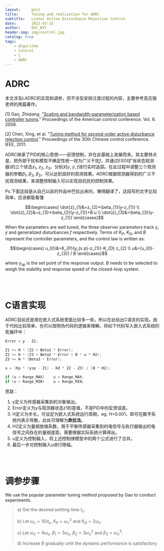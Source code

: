 ```yaml
---
layout:     post
title:      Tuning and realization for ADRC
subtitle:   Linear Active Disturbance Rejection Control 
date:       2021-03-15
author:     OUC_WYC
header-img: img/control.jpg
catalog: true
tags:
    - Algorithm
    - Control
    - C
    - ADRC
---
```


<head>
    <script src="https://cdn.mathjax.org/mathjax/latest/MathJax.js?config=TeX-AMS-MML_HTMLorMML" type="text/javascript"></script>
    <script type="text/x-mathjax-config">
        MathJax.Hub.Config({
            tex2jax: {
            skipTags: ['script', 'noscript', 'style', 'textarea', 'pre'],
            inlineMath: [['$','$']]
            }
        });
    </script>
</head>     

# ADRC

本文涉及LADRC的实现和调参，但不涉及安排过渡过程的内容，主要参考高志强老师的两篇著作。

[1] Gao, Zhiqiang. "[Scaling and bandwidth-parameterization based controller tuning](https://academic.csuohio.edu/cact/ACC03_ISA0030Final.pdf)." Proceedings of the American control conference. Vol. 6. 2006.

[2] Chen, Xing, et al. "[Tuning method for second-order active disturbance rejection control](https://ieeexplore.ieee.org/abstract/document/6001154)." Proceedings of the 30th Chinese control conference. IEEE, 2011.

ADRC继承了PID的核心思想——反馈控制，并在此基础上发展而来。其主要特点是，把外部干扰和模型不确定性统一视为广义干扰$f$，并通过ESO(扩张状态观测器)的三个状态$z_1$, $z_2$, $z_3$，分别对$y$, $\dot{y}$, $f$进行实时追踪。在此过程中调整三个观测器的参数$\beta_1$, $\beta_2$, $\beta_3$，可以达到良好的观测效果。ADRC根据观测器得到的广义干扰观测结果，来调整控制输入可以实现自抗扰的控制效果。

Ps.下面这段是从自己以前的作品中巴拉出来的，懒得翻译了，这段写的文字比较简单，应该都能看懂

$$\begin{cases}
\dot{z}_{1}&=z_{2}+\beta_{1}(y-z_{1}) \\
\dot{z}_{2}&=z_{3}+\beta_{2}(y-z_{1})+B u \\
\dot{z}_{3}&=\beta_{3}(y-z_{1})
\end{cases}$$

When the parameters are well tuned, the three observer parameters track $y$, $\dot{y}$ and generalized disturbances $f$ respectively. Terms of $K_P$, $K_D$, and $B$ represent the controller parameters, and the control law is written as:

$$\begin{cases}
u_{0}&=K_{P}(y_{s p}-z_{1})-K_{D} z_{2} \\
u&=(u_{0}-z_{3}) / B
\end{cases}$$

where $y_{sp}$ is the set point of the response output. $B$ needs to be selected to weigh the stability and response speed of the closed-loop system. 

<br>
<br>

# C语言实现
ADRC目前还是用在嵌入式系统里面比较多一些，所以在此给出C语言的实现。由于代码比较简单，也可以按照伪代码的逻辑来理解。将如下代码写入嵌入式系统的死循环中：
```cpp
Error = y - Z1;

Z1 += H * (Z2 + Beta1 * Error);
Z2 += H * (Z3 + Beta2 * Error + B * u * H2);
Z3 += H * (Beta3 * Error);

u = (Kp * (ysp - Z1) - Kd * Z2 - Z3) / (B * H2);

if (u > Range_MAX)    u = Range_MAX;
if (u < Range_MIN)    u = Range_MIN;
```
思路：
1. y定义为传感器采集到的对象输出。
2. Error定义为y与观测器状态z1的差值，不是PID中的反馈误差。
3. H定义为步长，可设定为嵌入式系统运行周期，eg. H=0.001，即可在数字系统内表示导数，此处可理解为<strong>欧拉法</strong>。
4. H2定义为量纲放缩系数，用于平衡传感器采集到的电信号与执行器输出的电信号之间存在的量纲差距，需要根据实际系统计算得出。
5. u定义为控制输入，将上述控制律模型中的两个公式进行了合并。
6. 最后一步对控制输入u进行限幅。

<br>
<br>

# 调参步骤
We use the popular parameter tuning method proposed by Gao to conduct experiments.

> a) Get the desired settling time $t_s$.
> 
> b) Let $\omega_c=10/t_s$, $K_P=\omega_c^2$ and $K_D=2\omega_c$.
> 
> c) Let $\omega_o=4\omega_o$, $\beta_1=3\omega_o$, $\beta_2=3\omega_o^2$ and $\beta_3=\omega_o^3$.
> 
> d) Increase $B$ gradually until the dynamic performance is satisfactory.